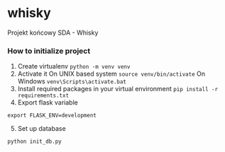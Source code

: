 # whisky
Projekt końcowy SDA - Whisky 

### How to initialize project

1. Create virtualenv
`python -m venv venv`
2. Activate it
On UNIX based system
`source venv/bin/activate`
On Windows
`venv\Scripts\activate.bat`
3. Install required packages in your virtual environment
`pip install -r requirements.txt`
4. Export flask variable
```
export FLASK_ENV=development
```
5. Set up database
```
python init_db.py
```
